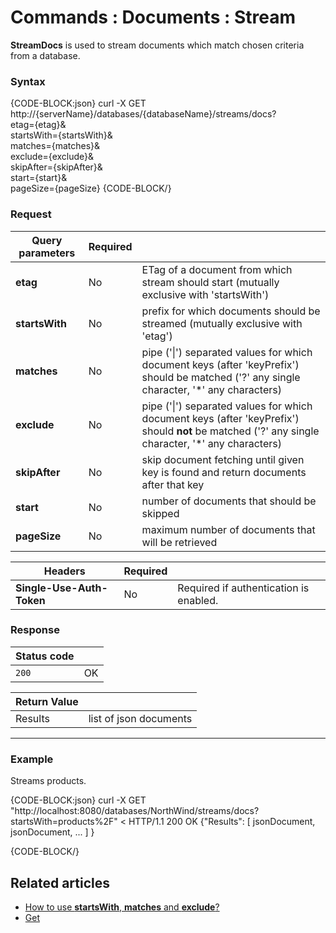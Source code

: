 # Commands : Documents : Stream

**StreamDocs** is used to stream documents which match chosen criteria from a database.


### Syntax

{CODE-BLOCK:json}
 curl -X GET http://{serverName}/databases/{databaseName}/streams/docs? \
	etag={etag}& \
	startsWith={startsWith}& \
	matches={matches}& \
	exclude={exclude}& \
	skipAfter={skipAfter}& \
	start={start}& \
	pageSize={pageSize}
{CODE-BLOCK/}

### Request

| Query parameters | Required | |
| ------------- | -- | ---- |
| **etag** | No | ETag of a document from which stream should start (mutually exclusive with 'startsWith') |
| **startsWith** | No | prefix for which documents should be streamed (mutually exclusive with 'etag') |
| **matches** | No | pipe ('&#124;') separated values for which document keys (after 'keyPrefix') should be matched ('?' any single character, '*' any characters) |
| **exclude** | No | pipe ('&#124;') separated values for which document keys (after 'keyPrefix') should **not** be matched ('?' any single character, '*' any characters) |
| **skipAfter** | No | skip document fetching until given key is found and return documents after that key |
| **start** | No | number of documents that should be skipped |
| **pageSize** | No | maximum number of documents that will be retrieved |

| Headers | Required | |
| --------| ------- | --- |
| **Single-Use-Auth-Token** | No | Required if authentication is enabled. |


### Response

| Status code | |
| ----------- | - |
| `200` | OK |

| Return Value | |
| ------------- | ------------- |
| Results | list of json documents |

<hr />

### Example

Streams products.

{CODE-BLOCK:json}
curl -X GET "http://localhost:8080/databases/NorthWind/streams/docs?startsWith=products%2F"
< HTTP/1.1 200 OK
{"Results": [ jsonDocument, jsonDocument, ... ] }

{CODE-BLOCK/}

## Related articles

- [How to use **startsWith**, **matches** and **exclude**?](../../../client-api/commands/documents/get#startswith)  
- [Get](../../../client-api/commands/documents/get)  